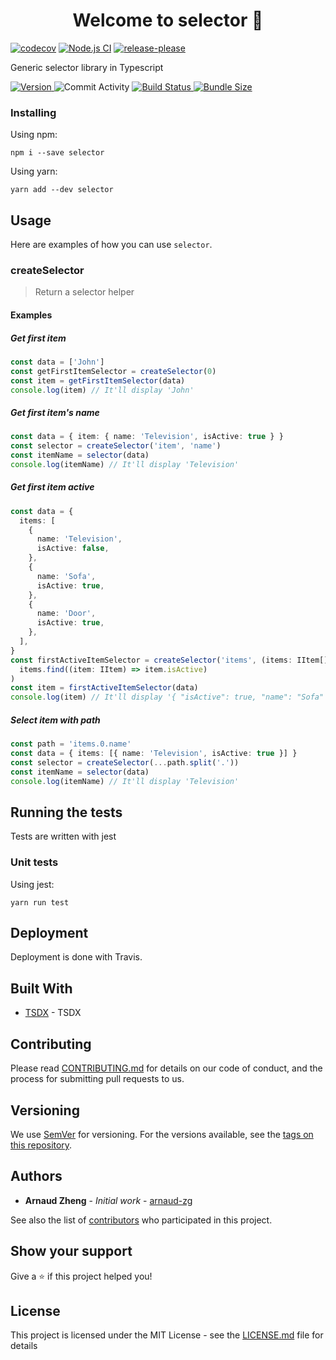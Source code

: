 <h1 align="center">Welcome to selector 👋</h1>

[![codecov](https://codecov.io/gh/arnaud-zg/selector/branch/master/graph/badge.svg)](https://codecov.io/gh/arnaud-zg/selector)
[![Node.js CI](https://github.com/arnaud-zg/selector/actions/workflows/ci.yml/badge.svg)](https://github.com/arnaud-zg/selector/actions/workflows/ci.yml)
[![release-please](https://github.com/arnaud-zg/selector/actions/workflows/release-please.yml/badge.svg)](https://github.com/arnaud-zg/selector/actions/workflows/release-please.yml)

<p>Generic selector library in Typescript</p>

<p>
  <a href="https://www.npmjs.com/package/selector" target="_blank">
    <img alt="Version" src="https://img.shields.io/npm/v/selector.svg">
  </a>
  <img alt="Commit Activity" src="https://img.shields.io/github/commit-activity/m/arnaud-zg/selector" />
  <a href="https://travis-ci.org/arnaud-zg/selector" target="_blank">
    <img alt="Build Status" src="https://travis-ci.org/arnaud-zg/selector.svg?branch=develop" />
  </a>
  <a href="https://bundlephobia.com/result?p=selector" target="_blank">
    <img alt="Bundle Size" src="https://badgen.net/bundlephobia/min/selector" />
  </a>
</p>

### Installing

Using npm:

```shell
npm i --save selector
```

Using yarn:

```shell
yarn add --dev selector
```

## Usage

Here are examples of how you can use `selector`.

### createSelector

> Return a selector helper

#### Examples

##### Get first item

```ts
const data = ['John']
const getFirstItemSelector = createSelector(0)
const item = getFirstItemSelector(data)
console.log(item) // It'll display 'John'
```

##### Get first item's name

```ts
const data = { item: { name: 'Television', isActive: true } }
const selector = createSelector('item', 'name')
const itemName = selector(data)
console.log(itemName) // It'll display 'Television'
```

##### Get first item active

```ts
const data = {
  items: [
    {
      name: 'Television',
      isActive: false,
    },
    {
      name: 'Sofa',
      isActive: true,
    },
    {
      name: 'Door',
      isActive: true,
    },
  ],
}
const firstActiveItemSelector = createSelector('items', (items: IItem[]) =>
  items.find((item: IItem) => item.isActive)
)
const item = firstActiveItemSelector(data)
console.log(item) // It'll display '{ "isActive": true, "name": "Sofa" }'
```

##### Select item with path

```ts
const path = 'items.0.name'
const data = { items: [{ name: 'Television', isActive: true }] }
const selector = createSelector(...path.split('.'))
const itemName = selector(data)
console.log(itemName) // It'll display 'Television'
```

## Running the tests

Tests are written with jest

### Unit tests

Using jest:

```shell
yarn run test
```

## Deployment

Deployment is done with Travis.

## Built With

- [TSDX](https://github.com/palmerhq/tsdx) - TSDX

## Contributing

Please read [CONTRIBUTING.md](https://gist.github.com/PurpleBooth/b24679402957c63ec426) for details on our code of conduct, and the process for submitting pull requests to us.

## Versioning

We use [SemVer](http://semver.org/) for versioning. For the versions available, see the [tags on this repository](https://github.com/arnaud-zg/selector/tags).

## Authors

- **Arnaud Zheng** - _Initial work_ - [arnaud-zg](https://github.com/arnaud-zg)

See also the list of [contributors](https://github.com/arnaud-zg/selector/graphs/contributors) who participated in this project.

## Show your support

Give a ⭐️ if this project helped you!

## License

This project is licensed under the MIT License - see the [LICENSE.md](LICENSE.md) file for details
